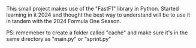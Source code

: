 This small project makes use of the "FastF1" library in Python. Started learning in it 2024 and thought the best way to understand will be to use it in tandem with the 2024 Formula One Season. 

PS: rememeber to create a folder called "cache" and make sure it's in the same directory as "main.py" or "sprint.py"
